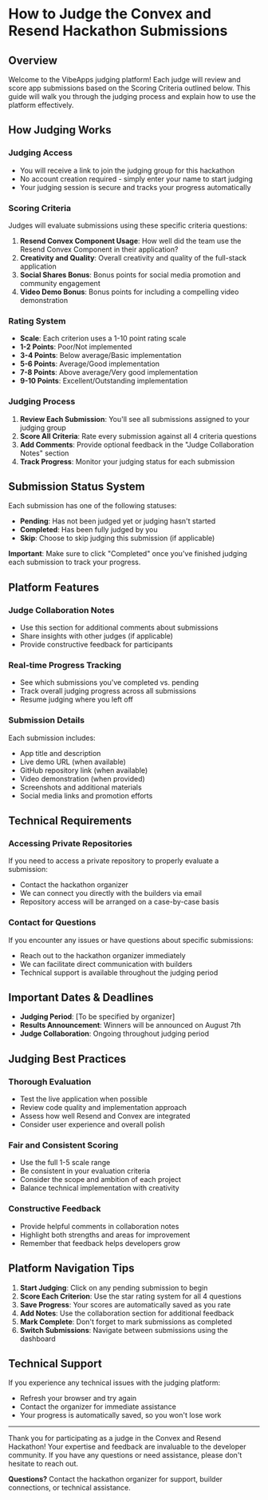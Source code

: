 # How to Judge the Convex and Resend Hackathon Submissions

## Overview

Welcome to the VibeApps judging platform! Each judge will review and score app submissions based on the Scoring Criteria outlined below. This guide will walk you through the judging process and explain how to use the platform effectively.

## How Judging Works

### Judging Access

- You will receive a link to join the judging group for this hackathon
- No account creation required - simply enter your name to start judging
- Your judging session is secure and tracks your progress automatically

### Scoring Criteria

Judges will evaluate submissions using these specific criteria questions:

1. **Resend Convex Component Usage**: How well did the team use the Resend Convex Component in their application?
2. **Creativity and Quality**: Overall creativity and quality of the full-stack application
3. **Social Shares Bonus**: Bonus points for social media promotion and community engagement
4. **Video Demo Bonus**: Bonus points for including a compelling video demonstration

### Rating System

- **Scale**: Each criterion uses a 1-10 point rating scale
- **1-2 Points**: Poor/Not implemented
- **3-4 Points**: Below average/Basic implementation
- **5-6 Points**: Average/Good implementation
- **7-8 Points**: Above average/Very good implementation
- **9-10 Points**: Excellent/Outstanding implementation

### Judging Process

1. **Review Each Submission**: You'll see all submissions assigned to your judging group
2. **Score All Criteria**: Rate every submission against all 4 criteria questions
3. **Add Comments**: Provide optional feedback in the "Judge Collaboration Notes" section
4. **Track Progress**: Monitor your judging status for each submission

## Submission Status System

Each submission has one of the following statuses:

- **Pending**: Has not been judged yet or judging hasn't started
- **Completed**: Has been fully judged by you
- **Skip**: Choose to skip judging this submission (if applicable)

**Important**: Make sure to click "Completed" once you've finished judging each submission to track your progress.

## Platform Features

### Judge Collaboration Notes

- Use this section for additional comments about submissions
- Share insights with other judges (if applicable)
- Provide constructive feedback for participants

### Real-time Progress Tracking

- See which submissions you've completed vs. pending
- Track overall judging progress across all submissions
- Resume judging where you left off

### Submission Details

Each submission includes:

- App title and description
- Live demo URL (when available)
- GitHub repository link (when available)
- Video demonstration (when provided)
- Screenshots and additional materials
- Social media links and promotion efforts

## Technical Requirements

### Accessing Private Repositories

If you need to access a private repository to properly evaluate a submission:

- Contact the hackathon organizer
- We can connect you directly with the builders via email
- Repository access will be arranged on a case-by-case basis

### Contact for Questions

If you encounter any issues or have questions about specific submissions:

- Reach out to the hackathon organizer immediately
- We can facilitate direct communication with builders
- Technical support is available throughout the judging period

## Important Dates & Deadlines

- **Judging Period**: [To be specified by organizer]
- **Results Announcement**: Winners will be announced on August 7th
- **Judge Collaboration**: Ongoing throughout judging period

## Judging Best Practices

### Thorough Evaluation

- Test the live application when possible
- Review code quality and implementation approach
- Assess how well Resend and Convex are integrated
- Consider user experience and overall polish

### Fair and Consistent Scoring

- Use the full 1-5 scale range
- Be consistent in your evaluation criteria
- Consider the scope and ambition of each project
- Balance technical implementation with creativity

### Constructive Feedback

- Provide helpful comments in collaboration notes
- Highlight both strengths and areas for improvement
- Remember that feedback helps developers grow

## Platform Navigation Tips

1. **Start Judging**: Click on any pending submission to begin
2. **Score Each Criterion**: Use the star rating system for all 4 questions
3. **Save Progress**: Your scores are automatically saved as you rate
4. **Add Notes**: Use the collaboration section for additional feedback
5. **Mark Complete**: Don't forget to mark submissions as completed
6. **Switch Submissions**: Navigate between submissions using the dashboard

## Technical Support

If you experience any technical issues with the judging platform:

- Refresh your browser and try again
- Contact the organizer for immediate assistance
- Your progress is automatically saved, so you won't lose work

---

Thank you for participating as a judge in the Convex and Resend Hackathon! Your expertise and feedback are invaluable to the developer community. If you have any questions or need assistance, please don't hesitate to reach out.

**Questions?** Contact the hackathon organizer for support, builder connections, or technical assistance.
